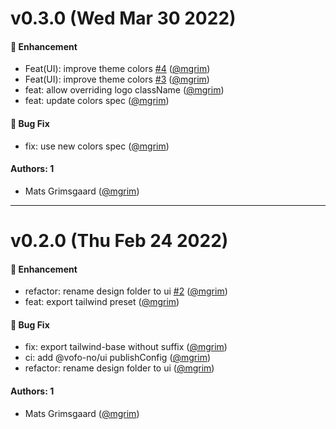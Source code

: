 # v0.3.0 (Wed Mar 30 2022)

#### 🚀 Enhancement

- Feat(UI): improve theme colors [#4](https://github.com/vofo-no/web/pull/4) ([@mgrim](https://github.com/mgrim))
- Feat(UI): improve theme colors [#3](https://github.com/vofo-no/web/pull/3) ([@mgrim](https://github.com/mgrim))
- feat: allow overriding logo className ([@mgrim](https://github.com/mgrim))
- feat: update colors spec ([@mgrim](https://github.com/mgrim))

#### 🐛 Bug Fix

- fix: use new colors spec ([@mgrim](https://github.com/mgrim))

#### Authors: 1

- Mats Grimsgaard ([@mgrim](https://github.com/mgrim))

---

# v0.2.0 (Thu Feb 24 2022)

#### 🚀 Enhancement

- refactor: rename design folder to ui [#2](https://github.com/vofo-no/web/pull/2) ([@mgrim](https://github.com/mgrim))
- feat: export tailwind preset ([@mgrim](https://github.com/mgrim))

#### 🐛 Bug Fix

- fix: export tailwind-base without suffix ([@mgrim](https://github.com/mgrim))
- ci: add @vofo-no/ui publishConfig ([@mgrim](https://github.com/mgrim))
- refactor: rename design folder to ui ([@mgrim](https://github.com/mgrim))

#### Authors: 1

- Mats Grimsgaard ([@mgrim](https://github.com/mgrim))
